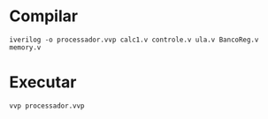 # Compilar
```
iverilog -o processador.vvp calc1.v controle.v ula.v BancoReg.v memory.v
```
# Executar
```
vvp processador.vvp
```
